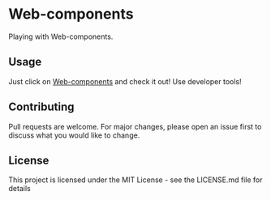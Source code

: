 # Web-components

Playing with Web-components. 

## Usage

Just click on [Web-components](https://karolbulwin.github.io/Web-components/dist/index.html) and check it out! Use developer tools!

## Contributing

Pull requests are welcome. For major changes, please open an issue first to discuss what you would like to change.

## License

This project is licensed under the MIT License - see the LICENSE.md file for details
